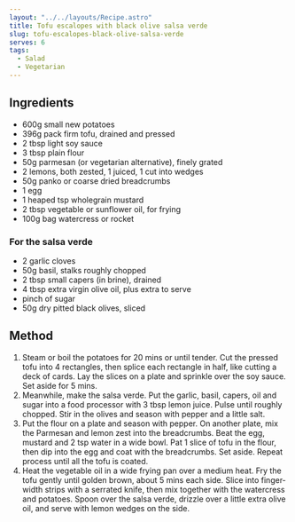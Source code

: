 ```yaml
---
layout: "../../layouts/Recipe.astro"
title: Tofu escalopes with black olive salsa verde
slug: tofu-escalopes-black-olive-salsa-verde
serves: 6
tags:
  - Salad
  - Vegetarian
---
```


## Ingredients

- 600g small new potatoes
- 396g pack firm tofu, drained and pressed
- 2 tbsp light soy sauce
- 3 tbsp plain flour
- 50g parmesan (or vegetarian alternative), finely grated
- 2 lemons, both zested, 1 juiced, 1 cut into wedges
- 50g panko or coarse dried breadcrumbs
- 1 egg
- 1 heaped tsp wholegrain mustard
- 2 tbsp vegetable or sunflower oil, for frying
- 100g bag watercress or rocket

### For the salsa verde

- 2 garlic cloves
- 50g basil, stalks roughly chopped
- 2 tbsp small capers (in brine), drained
- 4 tbsp extra virgin olive oil, plus extra to serve
- pinch of sugar
- 50g dry pitted black olives, sliced

## Method

1. Steam or boil the potatoes for 20 mins or until tender. Cut the pressed tofu into 4 rectangles, then splice each rectangle in half, like cutting a deck of cards. Lay the slices on a plate and sprinkle over the soy sauce. Set aside for 5 mins.
1. Meanwhile, make the salsa verde. Put the garlic, basil, capers, oil and sugar into a food processor with 3 tbsp lemon juice. Pulse until roughly chopped. Stir in the olives and season with pepper and a little salt.
1. Put the flour on a plate and season with pepper. On another plate, mix the Parmesan and lemon zest into the breadcrumbs. Beat the egg, mustard and 2 tsp water in a wide bowl. Pat 1 slice of tofu in the flour, then dip into the egg and coat with the breadcrumbs. Set aside. Repeat process until all the tofu is coated.
1. Heat the vegetable oil in a wide frying pan over a medium heat. Fry the tofu gently until golden brown, about 5 mins each side. Slice into finger-width strips with a serrated knife, then mix together with the watercress and potatoes. Spoon over the salsa verde, drizzle over a little extra olive oil, and serve with lemon wedges on the side.
